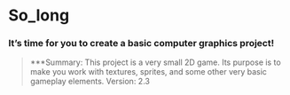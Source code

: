 # So_long 
### It’s time for you to create a basic computer graphics project!
> ***Summary:
This project is a very small 2D game.
Its purpose is to make you work with textures, sprites,
and some other very basic gameplay elements.
Version: 2.3

